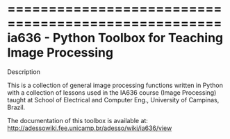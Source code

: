 ====================================================
ia636 - Python Toolbox for Teaching Image Processing
====================================================

Description

This is a collection of general image processing functions written in Python with a collection of lessons used in the
IA636 course (Image Processing) taught at School of Electrical and Computer Eng., University of Campinas, Brazil.

The documentation of this toolbox is available at:
http://adessowiki.fee.unicamp.br/adesso/wiki/ia636/view


